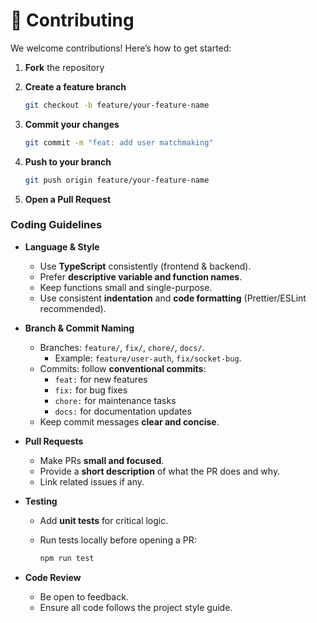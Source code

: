# 🤝 Contributing

We welcome contributions!
Here’s how to get started:

1. **Fork** the repository
2. **Create a feature branch**

   ```bash
   git checkout -b feature/your-feature-name
   ```
3. **Commit your changes**

   ```bash
   git commit -m "feat: add user matchmaking"
   ```
4. **Push to your branch**

   ```bash
   git push origin feature/your-feature-name
   ```
5. **Open a Pull Request**

### Coding Guidelines

* **Language & Style**
  * Use **TypeScript** consistently (frontend & backend).
  * Prefer **descriptive variable and function names**.
  * Keep functions small and single-purpose.
  * Use consistent **indentation** and **code formatting** (Prettier/ESLint recommended).

* **Branch & Commit Naming**
  * Branches: `feature/`, `fix/`, `chore/`, `docs/`.
    * Example: `feature/user-auth`, `fix/socket-bug`.
  * Commits: follow **conventional commits**:
    * `feat:` for new features
    * `fix:` for bug fixes
    * `chore:` for maintenance tasks
    * `docs:` for documentation updates
  * Keep commit messages **clear and concise**.

* **Pull Requests**
  * Make PRs **small and focused**.
  * Provide a **short description** of what the PR does and why.
  * Link related issues if any.

* **Testing**
  * Add **unit tests** for critical logic.
  * Run tests locally before opening a PR:
  
    ```bash
    npm run test
    ```

* **Code Review**
  * Be open to feedback.
  * Ensure all code follows the project style guide.
